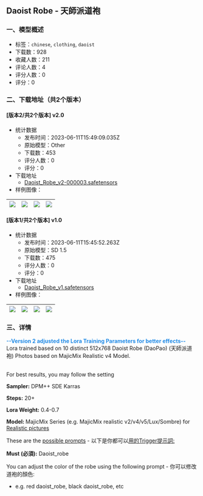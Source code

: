 ## Daoist Robe - 天師派道袍
### 一、模型概述

- 标签：`chinese`, `clothing`, `daoist`
- 下载数：928
- 收藏人数：211
- 评论人数：4
- 评分人数：0
- 评分：0

### 二、下载地址（共2个版本）

#### [版本2/共2个版本] v2.0

- 统计数据
  - 发布时间：2023-06-11T15:49:09.035Z
  - 原始模型：Other
  - 下载数：453
  - 评分人数：0
  - 评分：0
- 下载地址
  - [Daoist_Robe_v2-000003.safetensors](https://civitai.com/api/download/models/93911)
- 样例图像：

| <img src="https://image.civitai.com/xG1nkqKTMzGDvpLrqFT7WA/57273add-4a25-446f-b209-69da86701365/width=450/1128846.jpeg" /> | <img src="https://image.civitai.com/xG1nkqKTMzGDvpLrqFT7WA/d4108ae8-513a-48c7-b7f5-db0b72ce41cc/width=450/1110834.jpeg" /> | <img src="https://image.civitai.com/xG1nkqKTMzGDvpLrqFT7WA/eab3f4fa-aa90-443b-b012-80517ceffa71/width=450/1128845.jpeg" /> | <img src="https://image.civitai.com/xG1nkqKTMzGDvpLrqFT7WA/dd478d96-38c2-403f-80b3-5f2e68568d16/width=450/1110836.jpeg" /> |
| ---- | ---- | ---- | ---- |

#### [版本1/共2个版本] v1.0

- 统计数据
  - 发布时间：2023-06-11T15:45:52.263Z
  - 原始模型：SD 1.5
  - 下载数：475
  - 评分人数：0
  - 评分：0
- 下载地址
  - [Daoist_Robe_v1.safetensors](https://civitai.com/api/download/models/82697)
- 样例图像：

| <img src="https://image.civitai.com/xG1nkqKTMzGDvpLrqFT7WA/b98f97e3-7917-40bc-8981-34758f8b7cae/width=450/930951.jpeg" /> | <img src="https://image.civitai.com/xG1nkqKTMzGDvpLrqFT7WA/7fd03839-0bb4-4f01-84ad-f10b9f360126/width=450/930954.jpeg" /> | <img src="https://image.civitai.com/xG1nkqKTMzGDvpLrqFT7WA/2b2d7d4b-0537-4e3c-a840-38f761030f3b/width=450/930956.jpeg" /> | <img src="https://image.civitai.com/xG1nkqKTMzGDvpLrqFT7WA/c95b52c5-a77d-4f07-a843-70d22a3587c7/width=450/930971.jpeg" /> |
| ---- | ---- | ---- | ---- |


### 三、详情
<p><strong><span style="color:#228be6">--Version 2 adjusted the Lora Training Parameters for better effects--</span></strong><br />Lora trained based on 10 distinct 512x768 Daoist Robe (DaoPao) (天師派道袍) Photos based on MajicMix Realistic v4 Model.</p><p><br />For best results, you may follow the setting</p><p><strong>Sampler:</strong> DPM++ SDE Karras</p><p><strong>Steps:</strong> 20+</p><p><strong>Lora Weight:</strong> 0.4-0.7</p><p><strong>Model: </strong>MajicMix Series (e.g. MajicMix realistic v2/v4/v5/Lux/Sombre) for <u>Realistic pictures</u></p><p></p><p>These are the <u>possible prompts</u> - 以下是你都可以<u>用的Trigger提示詞:</u></p><p><strong>Must (必須):</strong> Daoist_robe</p><p>You can adjust the color of the robe using the following prompt - 你可以修改道袍的顏色:</p><ul><li><p>e.g. red daoist_robe, black daoist_robe, etc</p></li></ul>